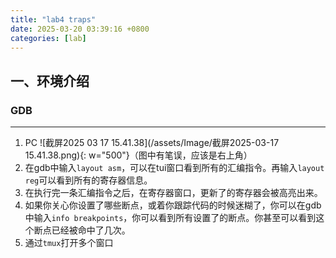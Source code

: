 ```yaml
---
title: "lab4 traps"
date: 2025-03-20 03:39:16 +0800
categories: [lab]
---
```


## 一、环境介绍
###  GDB
---
1. PC
   ![截屏2025 03 17 15.41.38](/assets/Image/截屏2025-03-17 15.41.38.png){: w="500"}（图中有笔误，应该是右上角）
2. 在gdb中输入`layout asm`，可以在tui窗口看到所有的汇编指令。再输入`layout reg`可以看到所有的寄存器信息。
3. 在执行完一条汇编指令之后，在寄存器窗口，更新了的寄存器会被高亮出来。
4. 如果你关心你设置了哪些断点，或着你跟踪代码的时候迷糊了，你可以在gdb中输入`info breakpoints`，你可以看到所有设置了的断点。你甚至可以看到这个断点已经被命中了几次。
5. 通过`tmux`打开多个窗口